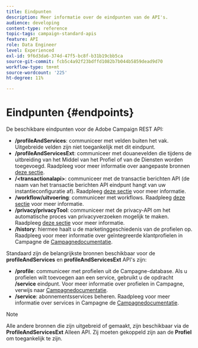 ```yaml
---
title: Eindpunten
description: Meer informatie over de eindpunten van de API's.
audience: developing
content-type: reference
topic-tags: campaign-standard-apis
feature: API
role: Data Engineer
level: Experienced
exl-id: 9f6d3da6-374d-47f5-bc8f-b31b19cbb5ca
source-git-commit: fcb5c4a92f23bdffd1082b7b044b5859dead9d70
workflow-type: tm+mt
source-wordcount: '225'
ht-degree: 11%

---
```


# Eindpunten {#endpoints}

De beschikbare eindpunten voor de Adobe Campaign REST API:

* **/profileAndServices**: communiceer met velden buiten het vak. Uitgebreide velden zijn niet toegankelijk met dit eindpunt.
* **/profileAndServicesExt**: communiceer met douanevelden die tijdens de uitbreiding van het Middel van het Profiel of van de Diensten worden toegevoegd. Raadpleeg voor meer informatie over aangepaste bronnen [deze sectie](../../api/using/custom-resources.md).
* **/&lt;transactionalapi>**: communiceer met de transactie berichten API (de naam van het transactie berichten API eindpunt hangt van uw instantieconfiguratie af). Raadpleeg [deze sectie](../../api/using/managing-transactional-messages.md) voor meer informatie.
* **/workflow/uitvoering**: communiceer met workflows. Raadpleeg [deze sectie](../../api/using/controlling-a-workflow.md) voor meer informatie.
* **/privacy/privacyTool**: communiceer met de privacy-API om het automatische proces van privacyverzoeken mogelijk te maken. Raadpleeg [deze sectie](../../api/using/creating-a-privacy-request.md) voor meer informatie.
* **/history**: hiermee haalt u de marketinggeschiedenis van de profielen op. Raadpleeg voor meer informatie over geïntegreerde klantprofielen in Campagne de [Campagnedocumentatie](https://helpx.adobe.com/nl/campaign/standard/audiences/using/integrated-customer-profile.html).

Standaard zijn de belangrijkste bronnen beschikbaar voor de **profileAndServices** en **profileAndServicesExt** API&#39;s zijn:

* **/profile**: communiceer met profielen uit de Campagne-database. Als u profielen wilt toevoegen aan een service, gebruikt u de opdracht **/service** eindpunt. Voor meer informatie over profielen in Campagne, verwijs naar [Campagnedocumentatie](https://helpx.adobe.com/nl/campaign/standard/audiences/using/about-profiles.html).
* **/service**: abonnementsservices beheren. Raadpleeg voor meer informatie over services in Campagne de [Campagnedocumentatie](https://helpx.adobe.com/nl/campaign/standard/audiences/using/creating-a-service.html).

>[!NOTE]
>
>Alle andere bronnen die zijn uitgebreid of gemaakt, zijn beschikbaar via de **ProfileAndServicesExt** Alleen API. Zij moeten gekoppeld zijn aan de **Profiel** om toegankelijk te zijn.
